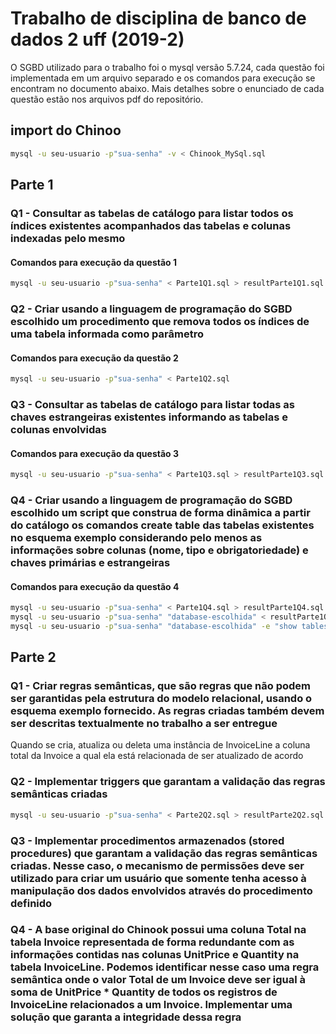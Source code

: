 # Trabalho de disciplina de banco de dados 2 uff (2019-2)

O SGBD utilizado para o trabalho foi o mysql versão 5.7.24, cada questão foi implementada em um arquivo separado e os comandos para execução se encontram no documento abaixo. Mais detalhes sobre o enunciado de cada questão estão nos arquivos pdf do repositório.

## import do Chinoo

```sh
mysql -u seu-usuario -p"sua-senha" -v < Chinook_MySql.sql
```

## Parte 1

### Q1 - Consultar as tabelas de catálogo para listar todos os índices existentes acompanhados das tabelas e colunas indexadas pelo mesmo

#### Comandos para execução da questão 1

```sh
mysql -u seu-usuario -p"sua-senha" < Parte1Q1.sql > resultParte1Q1.sql
```

### Q2 - Criar  usando  a  linguagem de  programação  do  SGBD  escolhido um procedimento que remova todos os índices de uma tabela informada como parâmetro

#### Comandos para execução da questão 2

```sh
mysql -u seu-usuario -p"sua-senha" < Parte1Q2.sql
```

### Q3 - Consultar  as  tabelas  de  catálogo  para  listar  todas  as  chaves  estrangeiras  existentes informando as tabelas e colunas envolvidas

#### Comandos para execução da questão 3

```sh
mysql -u seu-usuario -p"sua-senha" < Parte1Q3.sql > resultParte1Q3.sql
```

### Q4 - Criar usando a linguagem de programação do SGBD escolhido um script que construa de  forma  dinâmica a  partir  do  catálogo os  comandos  create  table das  tabelas existentes no esquema exemplo considerando  pelo  menos  as  informações  sobre colunas (nome, tipo e obrigatoriedade) e chaves primárias e estrangeiras

#### Comandos para execução da questão 4 

```sh
mysql -u seu-usuario -p"sua-senha" < Parte1Q4.sql > resultParte1Q4.sql
mysql -u seu-usuario -p"sua-senha" "database-escolhida" < resultParte1Q4.sql
mysql -u seu-usuario -p"sua-senha" "database-escolhida" -e "show tables" > resultParte1Q4-tabelas.sql
```

## Parte 2

### Q1 - Criar regras semânticas, que são regras que não podem ser garantidas pela estrutura do modelo relacional, usando o esquema exemplo fornecido. As regras criadas também devem ser descritas textualmente no trabalho a ser entregue

Quando se cria, atualiza ou deleta uma instância de InvoiceLine a coluna total da Invoice a qual ela está relacionada de ser atualizado de acordo

### Q2 - Implementar triggers que garantam a validação das regras semânticas criadas

```sh
mysql -u seu-usuario -p"sua-senha" < Parte2Q2.sql > resultParte2Q2.sql
```

### Q3 - Implementar procedimentos armazenados (stored procedures) que garantam a validação das regras semânticas criadas. Nesse caso, o mecanismo de permissões deve ser utilizado para criar um usuário que somente tenha acesso à manipulação dos dados envolvidos através do procedimento definido

### Q4 - A base original do Chinook possui uma coluna Total na tabela Invoice representada de forma redundante com as informações contidas nas colunas UnitPrice e Quantity na tabela InvoiceLine. Podemos identificar nesse caso uma regra semântica onde o valor Total de um Invoice deve ser igual à soma de UnitPrice * Quantity de todos os registros de InvoiceLine relacionados a um Invoice. Implementar uma solução que garanta a integridade dessa regra
